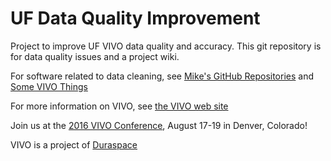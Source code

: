 # UF Data Quality Improvement

Project to improve UF VIVO data quality and accuracy.  This git repository is for data quality issues and a project wiki.

For software related to data cleaning, see [Mike's GitHub Repositories](http://github.com/mconlon17) and [Some VIVO Things](http://mconlon17.github.io)

For more information on VIVO, see [the VIVO web site](http://vivoweb.org)

Join us at the [2016 VIVO Conference](http://vivoconference.org), August 17-19 in Denver, Colorado!

VIVO is a project of [Duraspace](http://duraspace.org)

